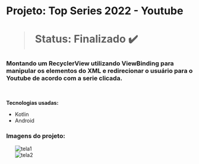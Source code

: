 <h1> Projeto: Top Series 2022 - Youtube <h1> 
  
  > Status: Finalizado ✔️
  
  ### Montando um RecyclerView utilizando ViewBinding para manipular os elementos do XML e redirecionar o usuário para o Youtube de acordo com a serie clicada.
  
  <br>
  
  <strong>Tecnologias usadas: </strong>
   + Kotlin
   + Android 
  
   ### Imagens do projeto:
  
&nbsp;&nbsp;&nbsp;&nbsp;&nbsp;&nbsp;![tela1](https://user-images.githubusercontent.com/79876042/152991564-4e2d1e45-7fb3-4377-944f-ad33b8cba0a8.png)
  <br>
&nbsp;&nbsp;&nbsp;&nbsp;&nbsp;&nbsp;![tela2](https://user-images.githubusercontent.com/79876042/152992384-f46140a6-722d-46dc-811d-986fd233dca4.png)
